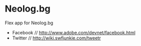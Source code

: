 # Neolog.bg

Flex app for Neolog.bg

* Facebook // http://www.adobe.com/devnet/facebook.html
* Twitter // http://wiki.swfjunkie.com/tweetr
